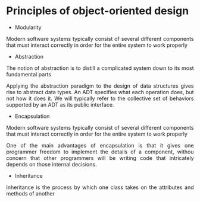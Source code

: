 # Principles of object-oriented design
<div style="text-align: justify">

* Modularity

Modern software systems typically consist of several different components that must interact correctly in order for the entire system to work properly

* Abstraction

The notion of abstraction is to distill a complicated system down to its most fundamental parts

Applying the abstraction paradigm to the design of
data structures gives rise to abstract data types. An ADT specifies what each operation does, but not how it does it. We will typically refer to the
collective set of behaviors supported by an ADT as its public interface. 

* Encapsulation

Modern software systems typically consist of several different components that must interact correctly in order for the entire system to work properly

 One of the main advantages of encapsulation is that it
gives one programmer freedom to implement the details of a component, withou concern that other programmers will be writing code that intricately depends on
those internal decisions.

* Inheritance

Inheritance is the process by which one class takes on the attributes and methods of another
</div>
